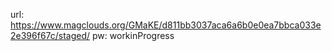 url: https://www.magclouds.org/GMaKE/d811bb3037aca6a6b0e0ea7bbca033e2e396f67c/staged/
pw:  workinProgress